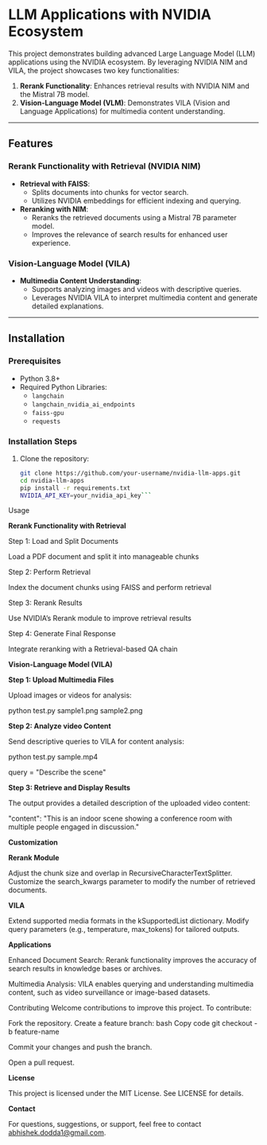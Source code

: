 # LLM Applications with NVIDIA Ecosystem

This project demonstrates building advanced Large Language Model (LLM) applications using the NVIDIA ecosystem. By leveraging NVIDIA NIM and VILA, the project showcases two key functionalities:
1. **Rerank Functionality**: Enhances retrieval results with NVIDIA NIM and the Mistral 7B model.
2. **Vision-Language Model (VLM)**: Demonstrates VILA (Vision and Language Applications) for multimedia content understanding.

---

## Features

### Rerank Functionality with Retrieval (NVIDIA NIM)
- **Retrieval with FAISS**:
  - Splits documents into chunks for vector search.
  - Utilizes NVIDIA embeddings for efficient indexing and querying.
- **Reranking with NIM**:
  - Reranks the retrieved documents using a Mistral 7B parameter model.
  - Improves the relevance of search results for enhanced user experience.

### Vision-Language Model (VILA)
- **Multimedia Content Understanding**:
  - Supports analyzing images and videos with descriptive queries.
  - Leverages NVIDIA VILA to interpret multimedia content and generate detailed explanations.

---

## Installation

### Prerequisites
- Python 3.8+
- Required Python Libraries:
  - `langchain`
  - `langchain_nvidia_ai_endpoints`
  - `faiss-gpu`
  - `requests`

### Installation Steps
1. Clone the repository:
   ```bash
   git clone https://github.com/your-username/nvidia-llm-apps.git
   cd nvidia-llm-apps
   pip install -r requirements.txt
   NVIDIA_API_KEY=your_nvidia_api_key```

Usage

**Rerank Functionality with Retrieval**

Step 1: Load and Split Documents

Load a PDF document and split it into manageable chunks

Step 2: Perform Retrieval

Index the document chunks using FAISS and perform retrieval

Step 3: Rerank Results

Use NVIDIA’s Rerank module to improve retrieval results

Step 4: Generate Final Response

Integrate reranking with a Retrieval-based QA chain

**Vision-Language Model (VILA)**

**Step 1: Upload Multimedia Files**

Upload images or videos for analysis:

python test.py sample1.png sample2.png

**Step 2: Analyze video Content**

Send descriptive queries to VILA for content analysis:

python test.py sample.mp4

query = "Describe the scene"

**Step 3: Retrieve and Display Results**

The output provides a detailed description of the uploaded video content:

"content": "This is an indoor scene showing a conference room with multiple people engaged in discussion."

**Customization**

**Rerank Module**

Adjust the chunk size and overlap in RecursiveCharacterTextSplitter.
Customize the search_kwargs parameter to modify the number of retrieved documents.

**VILA**

Extend supported media formats in the kSupportedList dictionary.
Modify query parameters (e.g., temperature, max_tokens) for tailored outputs.

**Applications**

Enhanced Document Search:
Rerank functionality improves the accuracy of search results in knowledge bases or archives.

Multimedia Analysis:
VILA enables querying and understanding multimedia content, such as video surveillance or image-based datasets.

Contributing
Welcome contributions to improve this project. To contribute:

Fork the repository.
Create a feature branch:
bash
Copy code
git checkout -b feature-name

Commit your changes and push the branch.

Open a pull request.

**License**

This project is licensed under the MIT License. See LICENSE for details.

**Contact**

For questions, suggestions, or support, feel free to contact abhishek.dodda1@gmail.com.

